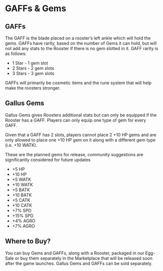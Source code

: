 # GAFFs & Gems

## GAFFs

The GAFF is the blade placed on a rooster’s left ankle which will hold the gems. GAFFs have rarity, based on the number of Gems it can hold, but will not add any stats to the Rooster if there is no gem slotted in it. GAFF rarity is as follows:

- 1 Star - 1 gem slot
- 2 Stars - 2 gem slots
- 3 Stars - 3 gem slots

GAFFs will primarily be cosmetic items and the rune system that will help make the roosters stronger.

## Gallus Gems

Gallus Gems gives Roosters additional stats but can only be equipped if the Rooster has a GAFF. Players can only equip one type of gem for every GAFF.

Given that a GAFF has 2 slots, players cannot place 2 +10 HP gems and are only allowed to place one +10 HP gem on it along with a different gem type (i.e. +10 WATK).

These are the planned gems for release, community suggestions are significantly considered for future updates

- +5 HP
- +10 HP
- +5 WATK
- +10 WATK
- +5 BATK
- +10 BATK
- +5 CATK
- +10 CATK
- +7% SPD
- +15% SPD
- +4% AGRO
- +7% AGRO

## Where to Buy?

You can buy Gems and GAFFs, along with a Rooster, packaged in our Egg-Sale or buy them separately in the Marketplace that will be released soon after the game launches. Gallus Gems and GAFFs can be sold separately.
